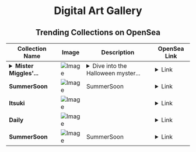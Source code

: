 <div align="center">

# Digital Art Gallery

## Trending Collections on OpenSea

| Collection Name                       | Image                                                                                     | Description                       | OpenSea Link                                                                                          |
|---------------------------------------|-------------------------------------------------------------------------------------------|-----------------------------------|--------------------------------------------------------------------------------------------------------|
| **<details><summary>Mister Miggles'...</summary>Mister Miggles' Enchanted Halloween</details>** | ![Image](https://i.seadn.io/s/raw/files/3d210cdb9ae803c5ccd6d634002b597e.jpg?w=500&auto=format?w=200&auto=format) | <details><summary>Dive into the Halloween myster...</summary>Dive into the Halloween mystery with "Mister Miggles' Enchanted Halloween." This NFT features a realistic Persian cat with hypnotic, glowing eyes, set against a backdrop of deep blue tones and eerie charm. Perfect for collectors who appreciate refined artistry with a supernatural twist. 🎃🐱</details> | <details><summary>Link</summary>[Mister Miggles' Enchanted Halloween](https://opensea.io/collection/mister-miggles-enchanted-halloween)</details> |
| **SummerSoon** | ![Image](https://i.seadn.io/s/raw/files/5a2a32ba06cb2b5db8996788c57d04a1.jpg?w=500&auto=format?w=200&auto=format) | SummerSoon | <details><summary>Link</summary>[SummerSoon](https://opensea.io/collection/summersoon-4)</details> |
| **Itsuki** | ![Image](https://i.seadn.io/s/raw/files/eac3468537f1fdc880f4b87b5fc23d4e.jpg?w=500&auto=format?w=200&auto=format) |  | <details><summary>Link</summary>[Itsuki](https://opensea.io/collection/itsuki-420)</details> |
| **Daily** | ![Image](https://i.seadn.io/s/raw/files/f522f5e423e38ac42129c8fce74d1b33.jpg?w=500&auto=format?w=200&auto=format) |  | <details><summary>Link</summary>[Daily](https://opensea.io/collection/daily-54)</details> |
| **SummerSoon** | ![Image](https://i.seadn.io/s/raw/files/88b5df07bbfe1795b4850966b3cccb45.jpg?w=500&auto=format?w=200&auto=format) | SummerSoon | <details><summary>Link</summary>[SummerSoon](https://opensea.io/collection/summersoon-3)</details> |

</div>